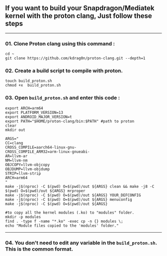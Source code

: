 ## If you want to build your Snapdragon/Mediatek kernel with the proton clang, Just follow these steps
<hr>

### 01. Clone Proton clang using this command :
```
cd ~
git clone https://github.com/kdrag0n/proton-clang.git --depth=1
```

### 02. Create a build script to compile with proton.
```
touch build_proton.sh
chmod +x  build_proton.sh
```
### 03. Open ```build_proton.sh``` and enter this code :
```
export ARCH=arm64
export PLATFORM_VERSION=13
export ANDROID_MAJOR_VERSION=t
export PATH="$HOME/proton-clang/bin:$PATH" #path to proton
clear
mkdir out

ARGS="
CC=clang
CROSS_COMPILE=aarch64-linux-gnu-
CROSS_COMPILE_ARM32=arm-linux-gnueabi-
AR=llvm-ar
NM=llvm-nm
OBJCOPY=llvm-objcopy
OBJDUMP=llvm-objdump
STRIP=llvm-strip
ARCH=arm64
"
make -j$(nproc) -C $(pwd) O=$(pwd)/out ${ARGS} clean && make -j8 -C $(pwd) O=$(pwd)/out ${ARGS} mrproper
make -j$(nproc) -C $(pwd) O=$(pwd)/out ${ARGS} YOUR_DEFCONFIG
make -j$(nproc) -C $(pwd) O=$(pwd)/out ${ARGS} menuconfig
make -j$(nproc) -C $(pwd) O=$(pwd)/out ${ARGS}

#to copy all the kernel modules (.ko) to "modules" folder.
mkdir -p modules
find . -type f -name "*.ko" -exec cp -n {} modules \;
echo "Module files copied to the 'modules' folder."
```
<hr>

### 04. You don't need to edit any variable in the ```build_proton.sh```. This is the common format.
